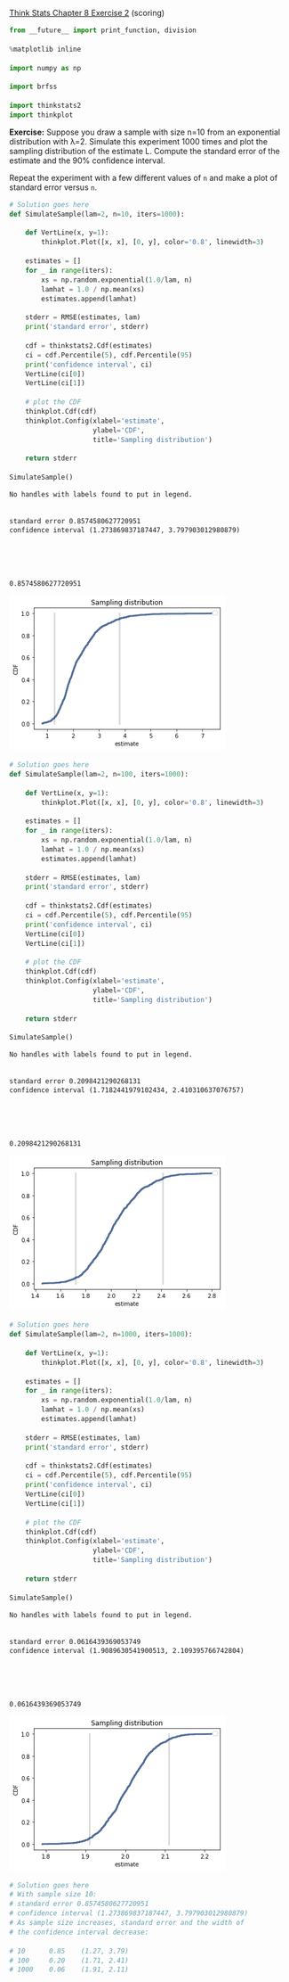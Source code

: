[Think Stats Chapter 8 Exercise 2](http://greenteapress.com/thinkstats2/html/thinkstats2009.html#toc77) (scoring)

>> 
```python
from __future__ import print_function, division

%matplotlib inline

import numpy as np

import brfss

import thinkstats2
import thinkplot
```

**Exercise:** Suppose you draw a sample with size n=10 from an exponential distribution with λ=2. Simulate this experiment 1000 times and plot the sampling distribution of the estimate L. Compute the standard error of the estimate and the 90% confidence interval.

Repeat the experiment with a few different values of `n` and make a plot of standard error versus `n`.




```python
# Solution goes here
def SimulateSample(lam=2, n=10, iters=1000):

    def VertLine(x, y=1):
        thinkplot.Plot([x, x], [0, y], color='0.8', linewidth=3)

    estimates = []
    for _ in range(iters):
        xs = np.random.exponential(1.0/lam, n)
        lamhat = 1.0 / np.mean(xs)
        estimates.append(lamhat)

    stderr = RMSE(estimates, lam)
    print('standard error', stderr)

    cdf = thinkstats2.Cdf(estimates)
    ci = cdf.Percentile(5), cdf.Percentile(95)
    print('confidence interval', ci)
    VertLine(ci[0])
    VertLine(ci[1])

    # plot the CDF
    thinkplot.Cdf(cdf)
    thinkplot.Config(xlabel='estimate',
                     ylabel='CDF',
                     title='Sampling distribution')

    return stderr

SimulateSample()
```

    No handles with labels found to put in legend.


    standard error 0.8574580627720951
    confidence interval (1.273869837187447, 3.797903012980879)





    0.8574580627720951




![alt text](https://github.com/marineveits/dsp/blob/master/img/output_32_3.png)



```python
# Solution goes here
def SimulateSample(lam=2, n=100, iters=1000):

    def VertLine(x, y=1):
        thinkplot.Plot([x, x], [0, y], color='0.8', linewidth=3)

    estimates = []
    for _ in range(iters):
        xs = np.random.exponential(1.0/lam, n)
        lamhat = 1.0 / np.mean(xs)
        estimates.append(lamhat)

    stderr = RMSE(estimates, lam)
    print('standard error', stderr)

    cdf = thinkstats2.Cdf(estimates)
    ci = cdf.Percentile(5), cdf.Percentile(95)
    print('confidence interval', ci)
    VertLine(ci[0])
    VertLine(ci[1])

    # plot the CDF
    thinkplot.Cdf(cdf)
    thinkplot.Config(xlabel='estimate',
                     ylabel='CDF',
                     title='Sampling distribution')

    return stderr

SimulateSample()
```

    No handles with labels found to put in legend.


    standard error 0.2098421290268131
    confidence interval (1.7182441979102434, 2.410310637076757)





    0.2098421290268131




![alt text](https://github.com/marineveits/dsp/blob/master/img/output_33_3.png)



```python
# Solution goes here
def SimulateSample(lam=2, n=1000, iters=1000):

    def VertLine(x, y=1):
        thinkplot.Plot([x, x], [0, y], color='0.8', linewidth=3)

    estimates = []
    for _ in range(iters):
        xs = np.random.exponential(1.0/lam, n)
        lamhat = 1.0 / np.mean(xs)
        estimates.append(lamhat)

    stderr = RMSE(estimates, lam)
    print('standard error', stderr)

    cdf = thinkstats2.Cdf(estimates)
    ci = cdf.Percentile(5), cdf.Percentile(95)
    print('confidence interval', ci)
    VertLine(ci[0])
    VertLine(ci[1])

    # plot the CDF
    thinkplot.Cdf(cdf)
    thinkplot.Config(xlabel='estimate',
                     ylabel='CDF',
                     title='Sampling distribution')

    return stderr

SimulateSample()
```

    No handles with labels found to put in legend.


    standard error 0.0616439369053749
    confidence interval (1.9089630541900513, 2.109395766742804)





    0.0616439369053749




![alt text](https://github.com/marineveits/dsp/blob/master/img/output_34_3.png)



```python
# Solution goes here
# With sample size 10:
# standard error 0.8574580627720951
# confidence interval (1.273869837187447, 3.797903012980879)
# As sample size increases, standard error and the width of
# the confidence interval decrease:

# 10      0.85    (1.27, 3.79)
# 100     0.20    (1.71, 2.41)
# 1000    0.06    (1.91, 2.11)

```
